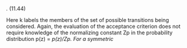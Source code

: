 _._ (11.44)


Here k labels the members of the set of possible transitions being considered. Again,
the evaluation of the acceptance criterion does not require knowledge of the normalizing constant Zp in the probability distribution p(z) = _p(z)/Zp. For a symmetric_